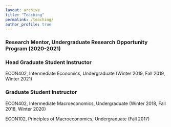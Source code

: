 ```yaml
---
layout: archive
title: "Teaching"
permalink: /teaching/
author_profile: true
---
```


### Research Mentor, Undergraduate Research Opportunity Program (2020-2021)
 
### Head Graduate Student Instructor

ECON402, Intermediate Economics, Undergraduate (Winter 2019, Fall 2019, Winter 2021)

### Graduate Student Instructor

ECON402, Intermediate Macroeconomics, Undergraduate (Winter 2018, Fall 2018, Winter 2020)

ECON102, Principles of Macroeconomics, Undergraduate (Fall 2017)
